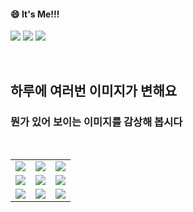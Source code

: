 <!--
#### 📫 How to reach me?
<a href="mailto:thquddnr123@gmail.com">
    <img 
        src="https://img.shields.io/badge/Gmail-d14836?style=flat-square&logo=Gmail&logoColor=white&link=mailto:thquddnr123@gmail.com"
        style="height : auto; margin-left : 60px; margin-right : 60px;"/>
</a>
-->
#### 😄 It's Me!!!

<a href="https://cybecho.notion.site/SBU-s-Archives-854ccd3338c2456a867956f26143998a" target="_blank"><img src="https://img.shields.io/badge/Portfolio-303030?style=for-the-badge&logo=Notion&logoColor=white"/></a>
<a href="https://www.instagram.com/junk_warrior_vintage/" target="_blank"><img src="https://img.shields.io/badge/@junk_warrir_vintage-E4405F?style=for-the-badge&logo=Instagram&logoColor=white"/></a>
<a href="https://www.behance.net/thquddnr125654" target="_blank"><img src="https://img.shields.io/badge/Behance-1769FF?style=for-the-badge&logo=Behance&logoColor=white"/></a>

</br>

## 하루에 여러번 이미지가 변해요
### 뭔가 있어 보이는 이미지를 감상해 봅시다

<!--
마크업 바로보기 사이트
https://dillinger.io/ 
-->
  <br/> <table>
<tr>
<td><a href='https://kimjongillookingatthings.tumblr.com/'><img src='https://www.random-art.org/img/large/431794.jpg'></a></td>
<td><a href='https://pointerpointer.com/'><img src='https://www.random-art.org/img/large/432123.jpg'></a></td>
<td><a href='https://www.omfgdogs.com/#'><img src='https://www.random-art.org/img/large/432400.jpg'></a></td>
</tr>
<tr>
<td><a href='https://img.theqoo.net/img/rjIus.jpg'><img src='https://www.random-art.org/img/large/431392.jpg'></a></td>
<td><a href='https://binarypiano.com/'><img src='https://www.random-art.org/img/large/432541.jpg'></a></td>
<td><a href='https://name.ho9.me/'><img src='https://www.random-art.org/img/large/432341.jpg'></a></td>
</tr>
<tr>
<td><a href='http://www.omglasergunspewpewpew.com/'><img src='https://www.random-art.org/img/large/431441.jpg'></a></td>
<td><a href='https://longdogechallenge.com/'><img src='https://www.random-art.org/img/large/432432.jpg'></a></td>
<td><a href='https://www.cameronsworld.net'><img src='https://www.random-art.org/img/large/432403.jpg'></a></td>
</tr>
</table>
